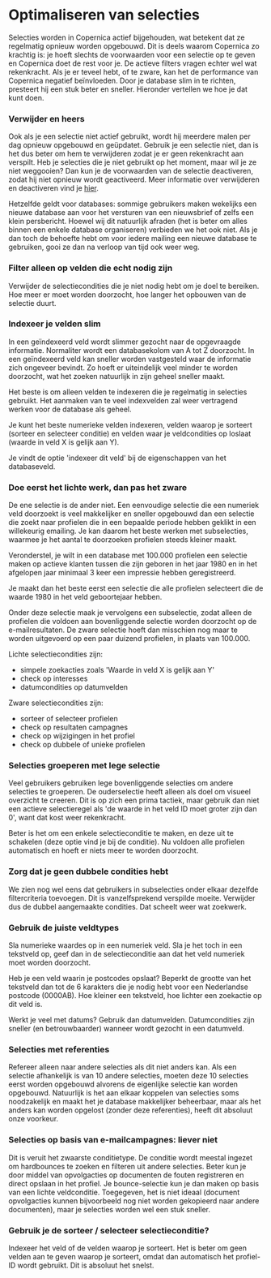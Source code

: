 # Optimaliseren van selecties

Selecties worden in Copernica actief bijgehouden, wat betekent dat ze 
regelmatig opnieuw worden opgebouwd. Dit is deels waarom Copernica zo 
krachtig is: je hoeft slechts de voorwaarden voor een selectie op te geven 
en Copernica doet de rest voor je. De actieve filters vragen echter wel wat 
rekenkracht. Als je er teveel hebt, of te zware, kan het de performance van 
Copernica negatief beïnvloeden. Door je database slim in te richten, 
presteert hij een stuk beter en sneller. Hieronder vertellen we hoe je 
dat kunt doen.

### Verwijder en heers
Ook als je een selectie niet actief gebruikt, wordt hij meerdere malen 
per dag opnieuw opgebouwd en geüpdatet. Gebruik je een selectie niet, 
dan is het dus beter om hem te verwijderen zodat je er geen rekenkracht 
aan verspilt. Heb je selecties die je niet gebruikt op het moment, maar 
wil je ze niet weggooien? Dan kun je de voorwaarden van de selectie 
deactiveren, zodat hij niet opnieuw wordt geactiveerd.
Meer informatie over verwijderen en deactiveren vind je [hier](selections-settings).

Hetzelfde geldt voor databases: sommige gebruikers maken wekelijks een 
nieuwe database aan voor het versturen van een nieuwsbrief of zelfs een 
klein persbericht. Hoewel wij dit natuurlijk afraden (het is beter om alles 
binnen een enkele database organiseren) verbieden we het ook niet. Als 
je dan toch de behoefte hebt om voor iedere mailing een nieuwe database 
te gebruiken, gooi ze dan na verloop van tijd ook weer weg.

### Filter alleen op velden die echt nodig zijn
Verwijder de selectiecondities die je niet nodig hebt om je doel te bereiken. 
Hoe meer er moet worden doorzocht, hoe langer het opbouwen van de selectie duurt.

### Indexeer je velden slim

In een geïndexeerd veld wordt slimmer gezocht naar de opgevraagde
informatie. Normaliter wordt een databasekolom van A tot Z doorzocht. In
een geïndexeerd veld kan sneller worden vastgesteld waar de informatie
zich ongeveer bevindt. Zo hoeft er uiteindelijk veel minder te worden
doorzocht, wat het zoeken natuurlijk in zijn geheel sneller maakt. 

Het beste is om alleen velden te indexeren die je regelmatig in
selecties gebruikt. Het aanmaken van te veel indexvelden zal weer
vertragend werken voor de database als geheel. 

Je kunt het beste numerieke velden indexeren, velden waarop je sorteert
(sorteer en selecteer conditie) en velden waar je veldcondities op
loslaat (waarde in veld X is gelijk aan Y).

Je vindt de optie 'indexeer dit veld' bij de eigenschappen van het
databaseveld.

### Doe eerst het lichte werk, dan pas het zware

De ene selectie is de ander niet. Een eenvoudige selectie die een
numeriek veld doorzoekt is veel makkelijker en sneller opgebouwd dan
een selectie die zoekt naar profielen die in een bepaalde periode hebben
geklikt in een willekeurig emailing. Je kan daarom het beste werken met
subselecties, waarmee je het aantal te doorzoeken profielen steeds
kleiner maakt.

Veronderstel, je wilt in een database met 100.000 profielen een selectie
maken op actieve klanten tussen die zijn geboren in het jaar 1980 en in
het afgelopen jaar minimaal 3 keer een impressie hebben geregistreerd.

Je maakt dan het beste eerst een selectie die alle profielen selecteert
die de waarde 1980 in het veld geboortejaar hebben.

Onder deze selectie maak je vervolgens een subselectie, zodat alleen de
profielen die voldoen aan bovenliggende selectie worden doorzocht op de
e-mailresultaten. De zware selectie hoeft dan misschien nog maar te
worden uitgevoerd op een paar duizend profielen, in plaats van 100.000.

Lichte selectiecondities zijn:

-   simpele zoekacties zoals 'Waarde in veld X is gelijk aan Y'
-   check op interesses
-   datumcondities op datumvelden

Zware selectiecondities zijn:

-   sorteer of selecteer profielen
-   check op resultaten campagnes
-   check op wijzigingen in het profiel
-   check op dubbele of unieke profielen

### Selecties groeperen met lege selectie

Veel gebruikers gebruiken lege bovenliggende selecties om andere selecties te
groeperen. De ouderselectie heeft alleen als doel om visueel overzicht
te creeren. Dit is op zich een prima tactiek, maar gebruik dan niet een actieve
selectieregel als 'de waarde in het veld ID moet groter zijn dan 0', want dat kost weer rekenkracht.

Beter is het om een enkele selectieconditie te maken, en deze uit te schakelen
(deze optie vind je bij de conditie). Nu voldoen alle profielen
automatisch en hoeft er niets meer te worden doorzocht.

### Zorg dat je geen dubbele condities hebt

We zien nog wel eens dat gebruikers in subselecties onder elkaar
dezelfde filtercriteria toevoegen. Dit is vanzelfsprekend verspilde
moeite. Verwijder dus de dubbel aangemaakte condities. Dat scheelt weer wat
zoekwerk.

### Gebruik de juiste veldtypes

Sla numerieke waardes op in een numeriek veld. Sla je het toch in een
tekstveld op, geef dan in de selectieconditie aan dat het veld numeriek
moet worden doorzocht.

Heb je een veld waarin je postcodes opslaat? Beperkt de grootte van het
tekstveld dan tot de 6 karakters die je nodig hebt voor een Nederlandse
postcode (0000AB). Hoe kleiner een tekstveld, hoe lichter een zoekactie
op dit veld is.

Werkt je veel met datums? Gebruik dan datumvelden. Datumcondities zijn
sneller (en betrouwbaarder) wanneer wordt gezocht in een datumveld.

### Selecties met referenties

Refereer alleen naar andere selecties als dit niet anders kan. Als een
selectie afhankelijk is van 10 andere selecties, moeten deze 10
selecties eerst worden opgebouwd alvorens de eigenlijke selectie kan
worden opgebouwd. Natuurlijk is het aan elkaar koppelen van selecties
soms noodzakelijk en maakt het je database makkelijker beheerbaar, maar
als het anders kan worden opgelost (zonder deze referenties), heeft dit
absoluut onze voorkeur.

### Selecties op basis van e-mailcampagnes: liever niet

Dit is veruit het zwaarste conditietype. De conditie wordt meestal
ingezet om hardbounces te zoeken en filteren uit andere selecties. Beter
kun je door middel van opvolgacties op documenten de fouten registreren en
direct opslaan in het profiel. Je bounce-selectie kun je dan maken op
basis van een lichte veldconditie. Toegegeven, het is niet ideaal
(document opvolgacties kunnen bijvoorbeeld nog niet worden gekopieerd
naar andere documenten), maar je selecties worden wel een stuk sneller.

### Gebruik je de sorteer / selecteer selectieconditie?

Indexeer het veld of de velden waarop je sorteert. Het is beter om
geen velden aan te geven waarop je sorteert, omdat dan automatisch het profiel-ID wordt
gebruikt. Dit is absoluut het snelst.